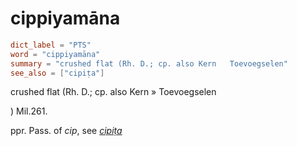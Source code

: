 # cippiyamāna

``` toml
dict_label = "PTS"
word = "cippiyamāna"
summary = "crushed flat (Rh. D.; cp. also Kern   Toevoegselen"
see_also = ["cipiṭa"]
```

crushed flat (Rh. D.; cp. also Kern
» Toevoegselen

) Mil.261.

ppr. Pass. of *cip*, see *[cipiṭa](cipiṭa.md)*

